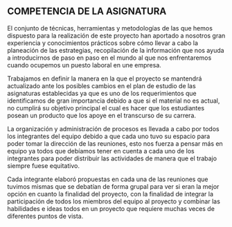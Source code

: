 ## COMPETENCIA DE LA ASIGNATURA
El conjunto de técnicas, herramientas y metodologías de las que hemos dispuesto para la realización de este proyecto han aportado a nosotros gran experiencia y conocimientos prácticos sobre cómo llevar a cabo la planeación de las estrategias, recopilación de la información que nos ayuda a introducirnos de paso en paso en el mundo al que nos enfrentaremos cuando ocupemos un puesto laboral en une empresa.

Trabajamos en definir la manera en la que el proyecto se mantendrá actualizado ante los posibles cambios en el plan de estudio de las asignaturas establecidas ya que es uno de los requerimientos que identificamos de gran importancia debido a que si el material no es actual, no cumplirá su objetivo principal el cual es hacer que los estudiantes posean un producto que los apoye en el transcurso de su carrera.

La organización y administración de procesos es llevada a cabo por todos los integrantes del equipo debido a que cada uno tuvo su espacio para poder tomar la dirección de las reuniones, esto nos fuerza a pensar más en equipo ya todos que debíamos tener en cuenta a cada uno de los integrantes para poder distribuir las actividades de manera que el trabajo siempre fuese equitativo.

Cada integrante elaboró propuestas en cada una de las reuniones que tuvimos mismas que se debatían de forma grupal para ver si eran la mejor opción en cuanto la finalidad del proyecto, con la finalidad de integrar la participación de todos los miembros del equipo al proyecto y combinar las habilidades e ideas todos en un proyecto que requiere muchas veces de diferentes puntos de vista.
